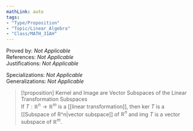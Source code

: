 ```yaml
---  
mathLink: auto  
tags:  
- "Type/Proposition"  
- "Topic/Linear_Algebra"  
- "Class/MATH_31AH"  
---  
```

Proved by: <i>Not Applicable</i>  
References: <i>Not Applicable</i>  
Justifications: <i>Not Applicable</i>  
  
Specializations: <i>Not Applicable</i>  
Generalizations: <i>Not Applicable</i>  
  
> [!proposition] Kernel and Image are Vector Subspaces of the Linear Transformation Subspaces  
> If $T:\mathbb{R}^n\to\mathbb{R}^m$ is a [[linear transformation]], then $\text{ker }T$ is a [[Subspace of R^n|vector subspace]] of $\mathbb{R}^n$ and $\text{img }T$ is a vector subspace of $\mathbb{R}^m$.  
